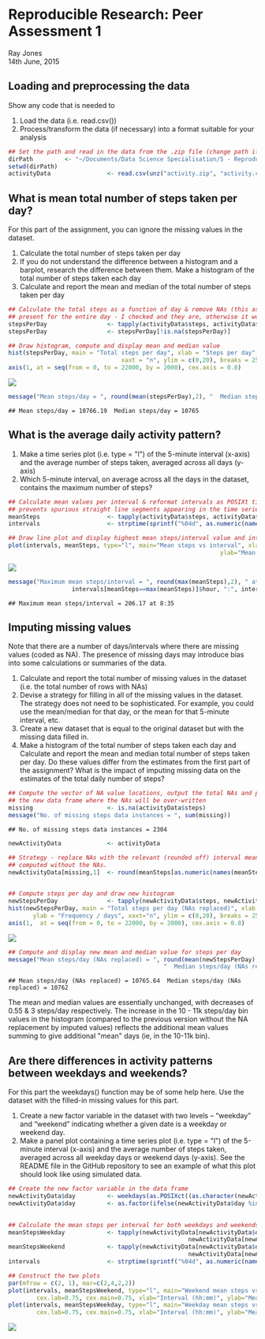 # Reproducible Research: Peer Assessment 1
Ray Jones  
14th June, 2015  


## Loading and preprocessing the data
Show any code that is needed to  

1. Load the data (i.e. read.csv())  
2. Process/transform the data (if necessary) into a format suitable for your analysis  


```r
## Set the path and read in the data from the .zip file (change path if you need to)
dirPath         <- "~/Documents/Data Science Specialisation/5 - Reproducible Research/RepData_PeerAssessment1"
setwd(dirPath)
activityData                <- read.csv(unz("activity.zip", "activity.csv"))
```

## What is mean total number of steps taken per day?
For this part of the assignment, you can ignore the missing values in the dataset.  

1. Calculate the total number of steps taken per day  
2. If you do not understand the difference between a histogram and a barplot, research the difference between them. Make a histogram of the total number of steps taken each day  
3. Calculate and report the mean and median of the total number of steps taken per day  


```r
## Calculate the total steps as a function of day & remove NAs (this assumes that when present the NAs are 
## present for the entire day - I checked and they are, otherwise it would be wasting good data here)
stepsPerDay                 <- tapply(activityData$steps, activityData$date, sum)
stepsPerDay                 <- stepsPerDay[!is.na(stepsPerDay)]

## Draw histogram, compute and display mean and median value 
hist(stepsPerDay, main = "Total steps per day", xlab = "Steps per day", ylab = "Frequency / days", 
                                xaxt = "n", ylim = c(0,20), breaks = 25, col = "lightblue", cex.axis = 0.8)
axis(1, at = seq(from = 0, to = 22000, by = 2000), cex.axis = 0.8)
```

![](PA1_template_files/figure-html/steps_per_day-1.png) 

```r
message("Mean steps/day = ", round(mean(stepsPerDay),2), "  Median steps/day = ", median(stepsPerDay))
```

```
## Mean steps/day = 10766.19  Median steps/day = 10765
```

## What is the average daily activity pattern?
1. Make a time series plot (i.e. type = "l") of the 5-minute interval (x-axis) and the average number of steps taken, averaged across all days (y-axis)  
2. Which 5-minute interval, on average across all the days in the dataset, contains the maximum number of steps?  


```r
## Calculate mean values per interval & reformat intervals as POSIXt times (not integers) - this
## prevents spurious straight line segments appearing in the time series chart 
meanSteps                   <- tapply(activityData$steps, activityData$interval, mean, na.rm = TRUE)
intervals                   <- strptime(sprintf("%04d", as.numeric(names(meanSteps))), format="%H%M")

## Draw line plot and display highest mean steps/interval value and interval
plot(intervals, meanSteps, type="l", main="Mean steps vs interval", xlab="Interval (hh:mm)", 
                                                            ylab="Mean steps per interval", ylim= c(0,250))
```

![](PA1_template_files/figure-html/average_daily_activity-1.png) 

```r
message("Maximum mean steps/interval = ", round(max(meanSteps),2), " at ", 
                  intervals[meanSteps==max(meanSteps)]$hour, ":", intervals[meanSteps==max(meanSteps)]$min)
```

```
## Maximum mean steps/interval = 206.17 at 8:35
```

## Imputing missing values
Note that there are a number of days/intervals where there are missing values (coded as NA). The presence of missing days may introduce bias into some calculations or summaries of the data.  

1. Calculate and report the total number of missing values in the dataset (i.e. the total number of rows with NAs)  
2. Devise a strategy for filling in all of the missing values in the dataset. The strategy does not need to be sophisticated. For example, you could use the mean/median for that day, or the mean for that 5-minute interval, etc.  
3. Create a new dataset that is equal to the original dataset but with the missing data filled in.  
4. Make a histogram of the total number of steps taken each day and Calculate and report the mean and median total number of steps taken per day. Do these values differ from the estimates from the first part of the assignment? What is the impact of imputing missing data on the estimates of the total daily number of steps?  


```r
## Compute the vector of NA value locations, output the total NAs and populate 
## the new data frame where the NAs will be over-written
missing                     <- is.na(activityData$steps)
message("No. of missing steps data instances = ", sum(missing))
```

```
## No. of missing steps data instances = 2304
```

```r
newActivityData             <- activityData

## Strategy - replace NAs with the relevant (rounded off) interval mean values 
## computed without the NAs.
newActivityData[missing,1]  <- round(meanSteps[as.numeric(names(meanSteps)) %in% 
                                                                         newActivityData[missing,3]])

## Compute steps per day and draw new histogram 
newStepsPerDay              <- tapply(newActivityData$steps, newActivityData$date, sum)
hist(newStepsPerDay, main = "Total steps per day (NAs replaced)", xlab = "Steps per day", 
       ylab = "Frequency / days", xaxt="n", ylim = c(0,20), breaks = 25, col = "lightblue", cex.axis = 0.8)
axis(1,  at = seq(from = 0, to = 22000, by = 2000), cex.axis = 0.8)
```

![](PA1_template_files/figure-html/missing_values-1.png) 

```r
## Compute and display new mean and median value for steps per day
message("Mean steps/day (NAs replaced) = ", round(mean(newStepsPerDay),2), 
                                            "  Median steps/day (NAs replaced) = ", median(newStepsPerDay))
```

```
## Mean steps/day (NAs replaced) = 10765.64  Median steps/day (NAs replaced) = 10762
```

The mean and median values are essentially unchanged, with decreases of 0.55 & 3 steps/day respectively. The increase in the 10 - 11k steps/day bin values in the histogram (compared to the previous version without the NA replacement by imputed values) reflects the additional mean values summing to give additional "mean" days (ie, in the 10-11k bin).

## Are there differences in activity patterns between weekdays and weekends?
For this part the weekdays() function may be of some help here. Use the dataset with the filled-in missing values for this part.  

1. Create a new factor variable in the dataset with two levels – “weekday” and “weekend” indicating whether a given date is a weekday or weekend day.  
2. Make a panel plot containing a time series plot (i.e. type = "l") of the 5-minute interval (x-axis) and the average number of steps taken, averaged across all weekday days or weekend days (y-axis). See the README file in the GitHub repository to see an example of what this plot should look like using simulated data.  


```r
## Create the new factor variable in the data frame
newActivityData$day         <- weekdays(as.POSIXct((as.character(newActivityData$date))))
newActivityData$day         <- as.factor(ifelse(newActivityData$day %in% c("Saturday", "Sunday"), 
                                                                                      "Weekend", "Weekday"))

## Calculate the mean steps per interval for both weekdays and weekends
meanStepsWeekday            <- tapply(newActivityData[newActivityData$day=="Weekday", 1], 
                                                   newActivityData[newActivityData$day=="Weekday", 3], mean)
meanStepsWeekend            <- tapply(newActivityData[newActivityData$day=="Weekend", 1], 
                                                   newActivityData[newActivityData$day=="Weekend", 3], mean)
intervals                   <- strptime(sprintf("%04d", as.numeric(names(meanStepsWeekday))), format="%H%M")

## Construct the two plots
par(mfrow = c(2, 1), mar=c(2,4,2,2))
plot(intervals, meanStepsWeekend, type="l", main="Weekend mean steps vs interval", cex.axis=0.5, 
        cex.lab=0.75, cex.main=0.75, xlab="Interval (hh:mm)", ylab="Mean steps per interval", ylim=c(0,250))
plot(intervals, meanStepsWeekday, type="l", main="Weekday mean steps vs interval", cex.axis=0.5, 
        cex.lab=0.75, cex.main=0.75, xlab="Interval (hh:mm)", ylab="Mean steps per interval", ylim=c(0,250))
```

![](PA1_template_files/figure-html/weekdays_and_weekends-1.png) 
